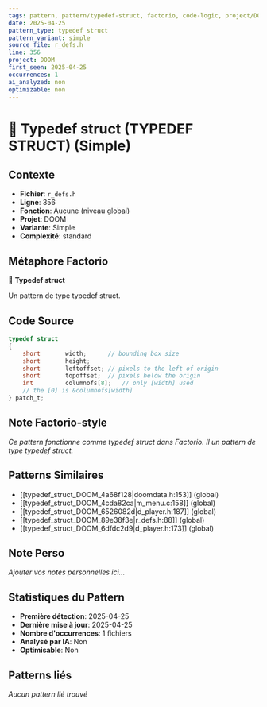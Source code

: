 ```yaml
---
tags: pattern, pattern/typedef-struct, factorio, code-logic, project/DOOM, pattern/variant/simple
date: 2025-04-25
pattern_type: typedef struct
pattern_variant: simple
source_file: r_defs.h
line: 356
project: DOOM
first_seen: 2025-04-25
occurrences: 1
ai_analyzed: non
optimizable: non
---
```


# 🔧 Typedef struct (TYPEDEF STRUCT) (Simple)

## Contexte
- **Fichier**: `r_defs.h`
- **Ligne**: 356
- **Fonction**: Aucune (niveau global)
- **Projet**: DOOM
- **Variante**: Simple
- **Complexité**: standard

## Métaphore Factorio
🔧 **Typedef struct**

Un pattern de type typedef struct.

## Code Source
```c
typedef struct 
{ 
    short		width;		// bounding box size 
    short		height; 
    short		leftoffset;	// pixels to the left of origin 
    short		topoffset;	// pixels below the origin 
    int			columnofs[8];	// only [width] used
    // the [0] is &columnofs[width] 
} patch_t;
```

## Note Factorio-style
*Ce pattern fonctionne comme typedef struct dans Factorio. Il un pattern de type typedef struct.*

## Patterns Similaires
- [[typedef_struct_DOOM_4a68f128|doomdata.h:153]] (global)
- [[typedef_struct_DOOM_4cda82ca|m_menu.c:158]] (global)
- [[typedef_struct_DOOM_6526082d|d_player.h:187]] (global)
- [[typedef_struct_DOOM_89e38f3e|r_defs.h:88]] (global)
- [[typedef_struct_DOOM_6dfdc2d9|d_player.h:173]] (global)

## Note Perso
*Ajouter vos notes personnelles ici...*

## Statistiques du Pattern
- **Première détection**: 2025-04-25
- **Dernière mise à jour**: 2025-04-25
- **Nombre d'occurrences**: 1 fichiers
- **Analysé par IA**: Non
- **Optimisable**: Non

## Patterns liés
*Aucun pattern lié trouvé*
